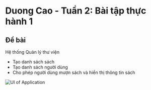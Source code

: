 # Duong Cao - Tuần 2: Bài tập thực hành 1

## Đề bài

Hệ thống Quản lý thư viện
- Tạo danh sách sách
- Tạo danh sách người dùng
- Cho phép người dùng mượn sách và hiển thị thông tin sách

![UI of Application](https://res.cloudinary.com/dqx1guyc0/image/upload/c_fill,h_400/f_auto,q_auto/v1/Github%20Images/jmvzymy8id7ifpkbew3w.png)
